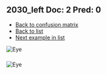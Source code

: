 ## 2030_left Doc: 2 Pred: 0
- [Back to confusion matrix](https://github.com/juliandewit/kaggle_retinopathy/blob/master/matrix.md)
- [Back to list](https://github.com/juliandewit/kaggle_retinopathy/blob/master/lists/20/list.md)
- [Next example in list](https://github.com/juliandewit/kaggle_retinopathy/blob/master/lists/20/20/20462_left.md)

![Eye](https://retinopaty.blob.core.windows.net/size1024/2030_left_2.jpeg)

### 

![Eye]()
